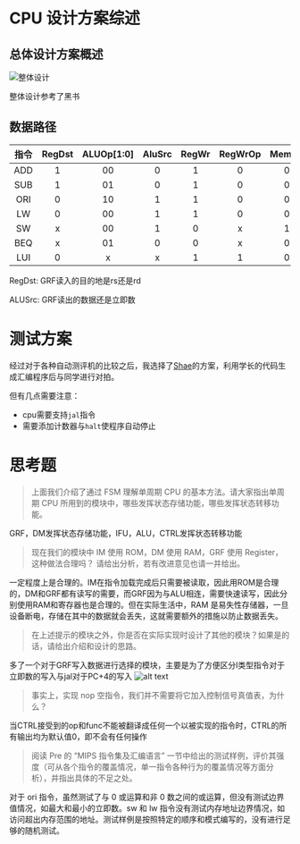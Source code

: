 # CPU 设计方案综述

## 总体设计方案概述

![整体设计](image.png)

整体设计参考了黑书

## 数据路径

| 指令  | RegDst | ALUOp[1:0] | AluSrc | RegWr | RegWrOp | MemWr | Beq? | MemToReg | ExtOp |
|:---:|:------:|:----------:|:------:|:-----:|:-------:|:-----:|:----:|:--------:|:-----:|
| ADD | 1      | 00         | 0      | 1     | 0       | 0     | 0    | 0        | x     |
| SUB | 1      | 01         | 0      | 1     | 0       | 0     | 0    | 0        | x     |
| ORI | 0      | 10         | 1      | 1     | 0       | 0     | 0    | 0        | 0     |
| LW  | 0      | 00         | 1      | 1     | 0       | 0     | 0    | 1        | 1     |
| SW  | x      | 00         | 1      | 0     | x       | 1     | 0    | x        | 1     |
| BEQ | x      | 01         | 0      | 0     | x       | 0     | 1    | x        | 1     |
| LUI | 0      | x          | x      | 1     | 1       | 0     | 0    | 0        | 0     |


RegDst: GRF读入的目的地是rs还是rd

ALUSrc: GRF读出的数据还是立即数

# 测试方案

经过对于各种自动测评机的比较之后，我选择了[Shae](https://triplecamera.github.io/co-discussions/1070)的方案，利用学长的代码生成汇编程序后与同学进行对拍。

但有几点需要注意：
* cpu需要支持`jal`指令
* 需要添加计数器与`halt`使程序自动停止

# 思考题

> 上面我们介绍了通过 FSM 理解单周期 CPU 的基本方法。请大家指出单周期 CPU 所用到的模块中，哪些发挥状态存储功能，哪些发挥状态转移功能。

GRF，DM发挥状态存储功能，IFU，ALU，CTRL发挥状态转移功能

> 现在我们的模块中 IM 使用 ROM，DM 使用 RAM，GRF 使用 Register，这种做法合理吗？ 请给出分析，若有改进意见也请一并给出。

一定程度上是合理的。IM在指令加载完成后只需要被读取，因此用ROM是合理的，DM和GRF都有读写的需要，而GRF因为与ALU相连，需要快速读写，因此分别使用RAM和寄存器也是合理的。但在实际生活中，RAM 是易失性存储器，一旦设备断电，存储在其中的数据就会丢失，这就需要额外的措施以防止数据丢失。

> 在上述提示的模块之外，你是否在实际实现时设计了其他的模块？如果是的话，请给出介绍和设计的思路。

多了一个对于GRF写入数据进行选择的模块，主要是为了方便区分I类型指令对于立即数的写入与jal对于PC+4的写入
![alt text](image-1.png)

> 事实上，实现 nop 空指令，我们并不需要将它加入控制信号真值表，为什么？

当CTRL接受到的op和func不能被翻译成任何一个以被实现的指令时，CTRL的所有输出均为默认值0，即不会有任何操作

> 阅读 Pre 的 “MIPS 指令集及汇编语言” 一节中给出的测试样例，评价其强度（可从各个指令的覆盖情况，单一指令各种行为的覆盖情况等方面分析），并指出具体的不足之处。

对于 ori 指令，虽然测试了与 0 或运算和非 0 数之间的或运算，但没有测试边界值情况，如最大和最小的立即数。sw 和 lw 指令没有测试内存地址边界情况，如访问超出内存范围的地址。测试样例是按照特定的顺序和模式编写的，没有进行足够的随机测试。

